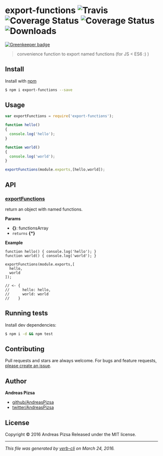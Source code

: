 # export-functions ![Travis](https://img.shields.io/travis/AndreasPizsa/export-functions.svg?style=flat-square) ![Coverage Status](https://img.shields.io/coveralls/AndreasPizsa/export-functions.svg?style=flat-square) ![Coverage Status](https://img.shields.io/codecov/c/github/AndreasPizsa/export-functions.svg?style=flat-square) ![Downloads](https://img.shields.io/npm/dm/export-functions.svg?style=flat-square)

[![Greenkeeper badge](https://badges.greenkeeper.io/AndreasPizsa/export-functions.svg)](https://greenkeeper.io/)

> convenience function to export named functions (for JS < ES6 :) )

## Install

Install with [npm](https://www.npmjs.com/)

```sh
$ npm i export-functions --save
```

## Usage

```js
var exportFunctions = require('export-functions');

function hello()
{
  console.log('hello');
}

function world()
{
  console.log('world');
}

exportFunctions(module.exports,[hello,world]);
```

## API

<!-- add a path or glob pattern for files with code comments to use for docs  -->

### [exportFunctions](index.js#L33)

return an object with named functions.

**Params**

* **{}**: functionsArray
* `returns` **{*}**

**Example**

```
function hello() { console.log('hello'); }
function world() { console.log('world'); }

exportFunctions(module.exports,[
  hello,
  world
]);

// <- {
//      hello: hello,
//      world: world
//    }
```

## Running tests

Install dev dependencies:

```sh
$ npm i -d && npm test
```

## Contributing

Pull requests and stars are always welcome. For bugs and feature requests, [please create an issue](https://github.com/AndreasPizsa/export-functions/issues/new).

## Author

**Andreas Pizsa**

+ [github/AndreasPizsa](https://github.com/AndreasPizsa)
+ [twitter/AndreasPizsa](http://twitter.com/AndreasPizsa)

## License

Copyright © 2016 Andreas Pizsa
Released under the MIT license.

***

_This file was generated by [verb-cli](https://github.com/assemble/verb-cli) on March 24, 2016._